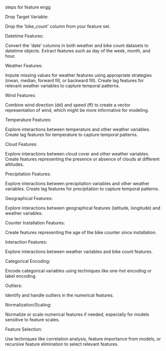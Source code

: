 steps for feature engg

Drop Target Variable:

Drop the 'bike_count' column from your feature set.

Datetime Features:

Convert the 'date' columns in both weather and bike count datasets to datetime objects.
Extract features such as day of the week, month, and hour.

Weather Features:

Impute missing values for weather features using appropriate strategies (mean, median, forward fill, or backward fill).
Create lag features for relevant weather variables to capture temporal patterns.

Wind Features:

Combine wind direction (dd) and speed (ff) to create a vector representation of wind, which might be more informative for modeling.

Temperature Features:

Explore interactions between temperature and other weather variables.
Create lag features for temperature to capture temporal patterns.

Cloud Features:

Explore interactions between cloud cover and other weather variables.
Create features representing the presence or absence of clouds at different altitudes.

Precipitation Features:

Explore interactions between precipitation variables and other weather variables.
Create lag features for precipitation to capture temporal patterns.

Geographical Features:

Explore interactions between geographical features (latitude, longitude) and weather variables.

Counter Installation Features:

Create features representing the age of the bike counter since installation.

Interaction Features:

Explore interactions between weather variables and bike count features.


Categorical Encoding:

Encode categorical variables using techniques like one-hot encoding or label encoding.

Outliers:

Identify and handle outliers in the numerical features.

Normalization/Scaling:

Normalize or scale numerical features if needed, especially for models sensitive to feature scales.

Feature Selection:

Use techniques like correlation analysis, feature importance from models, or recursive feature elimination to select relevant features.